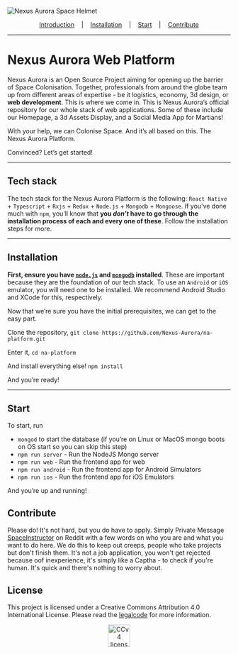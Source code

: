 ![Nexus Aurora Space Helmet](http://h2847766.stratoserver.net/pydio/public/292cda38e/dl/SpaceSuit-CaliD-Banner.png?ct=true)

<p align="center">
  <a href="#Nexus-Aurora-Web-Platform">Introduction</a>
  &nbsp;&nbsp;&nbsp;|&nbsp;&nbsp;&nbsp;
  <a href="#installation">Installation</a>
  &nbsp;&nbsp;&nbsp;|&nbsp;&nbsp;&nbsp;
  <a href="#start">Start</a>
  &nbsp;&nbsp;&nbsp;|&nbsp;&nbsp;&nbsp;
  <a href="#contribute">Contribute</a>
</p>

<hr/>

# Nexus Aurora Web Platform

Nexus Aurora is an Open Source Project aiming for opening up the barrier of Space Colonisation. Together, professionals from around the globe team up from different areas of expertise - be it logistics, economy, 3d design, or **web development**. This is where we come in. This is Nexus Aurora’s official repository for our whole stack of web applications. Some of these include our Homepage, a 3d Assets Display, and a Social Media App for Martians!

With your help, we can Colonise Space. And it’s all based on this. The Nexus Aurora Platform. 

Convinced? Let’s get started!

<hr/>

## Tech stack
The tech stack for the Nexus Aurora Platform is the following: `React Native` + `Typescript` + `Rxjs` + `Redux` + `Node.js` + `Mongodb` + `Mongoose`. If you’ve done much with `npm`, you’ll know that **you *don’t* have to go through the installation process of each and every one of these**. Follow the installation steps for more. 


<hr/>

## Installation
**First, ensure you have [`node.js`](https://nodejs.org/en/download/) and [`mongodb`](https://docs.mongodb.com/manual/installation/) installed**. These are important because they are the foundation of our tech stack. To use an `Android` or `iOS` emulator, you will need one to be installed. We recommend Android Studio and XCode for this, respectively. 

Now that we’re sure you have the initial prerequisites, we can get to the easy part. 

Clone the repository, ```git clone https://github.com/Nexus-Aurora/na-platform.git```

Enter it, ```cd na-platform```

And install everything else! ```npm install```

And you’re ready!

<hr/>

## Start
To start, run 
* `mongod` to start the database (if you’re on Linux or MacOS mongo boots on OS start so you can skip this step)
* `npm run server` - Run the NodeJS Mongo server
* `npm run web` - Run the frontend app for web
* `npm run android` - Run the frontend app for Android Simulators
* `npm run ios` - Run the frontend app for iOS Emulators

And you’re up and running! 

## Contribute
Please do! It's not hard, but you do have to apply. Simply Private Message [SpaceInstructor](https://reddit.com/u/SpaceInstructor) on Reddit with a few words on who you are and what you want to do here. We do this to keep out creeps, people who take projects but don't finish them. It's not a job application, you won't get rejected because oof inexperience, it's simply like a Captha - to check if you're human. It's quick and there's nothing to worry about. 

## License
This project is licensed under a Creative Commons Attribution 4.0 International License. Please read the [legalcode](https://creativecommons.org/licenses/by-sa/4.0/legalcode) for more information. 

<p align="center">
  <img width="50" src="https://mirrors.creativecommons.org/presskit/icons/cc.xlarge.png" alt="CCv4 license"/>
</p>

